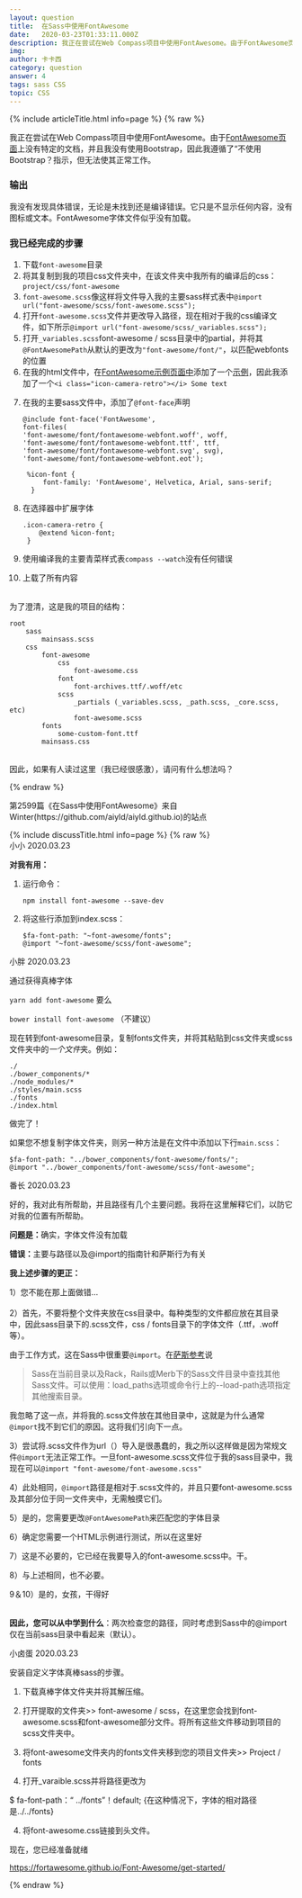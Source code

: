 ```yaml
---
layout: question
title:  在Sass中使用FontAwesome
date:   2020-03-23T01:33:11.000Z
description: 我正在尝试在Web Compass项目中使用FontAwesome。由于FontAwesome页面上没有特定的文档，并且我没有使用Bootstrap，因此...
img: 
author: 卡卡西
category: question
answer: 4
tags: sass CSS
topic: CSS
---
```

<div class="article-root">
  <div class="article">
    {% include articleTitle.html info=page %}
    {% raw %}
    <div class="article-content"><p><font style="vertical-align: inherit;"><font style="vertical-align: inherit;">我正在尝试在Web Compass项目中使用FontAwesome。</font><font style="vertical-align: inherit;">由于</font></font><a href="http://fortawesome.github.io/Font-Awesome/get-started/" rel="noreferrer"><font style="vertical-align: inherit;"><font style="vertical-align: inherit;">FontAwesome页面</font></font></a><font style="vertical-align: inherit;"><font style="vertical-align: inherit;">上没有特定的文档</font><font style="vertical-align: inherit;">，并且我没有使用Bootstrap，因此我遵循了“不使用Bootstrap？</font><font style="vertical-align: inherit;">指示，但无法使其正常工作。</font></font></p>

<h3><font style="vertical-align: inherit;"><font style="vertical-align: inherit;">输出</font></font></h3>

<p><font style="vertical-align: inherit;"><font style="vertical-align: inherit;">我没有发现具体错误，无论是未找到还是编译错误。</font><font style="vertical-align: inherit;">它只是不显示任何内容，没有图标或文本。</font><font style="vertical-align: inherit;">FontAwesome字体文件似乎没有加载。</font></font></p>

<h3><font style="vertical-align: inherit;"><font style="vertical-align: inherit;">我已经完成的步骤</font></font></h3>

<ol>
<li><font style="vertical-align: inherit;"><font style="vertical-align: inherit;">下载</font></font><code>font-awesome</code><font style="vertical-align: inherit;"><font style="vertical-align: inherit;">目录</font></font></li>
<li><font style="vertical-align: inherit;"><font style="vertical-align: inherit;">将其复制到我的项目css文件夹中，在该文件夹中我所有的编译后的css： </font></font><code>project/css/font-awesome</code></li>
<li><font style="vertical-align: inherit;"></font><code>font-awesome.scss</code><font style="vertical-align: inherit;"><font style="vertical-align: inherit;">像这样</font><font style="vertical-align: inherit;">将</font><font style="vertical-align: inherit;">文件</font><font style="vertical-align: inherit;">导入</font><font style="vertical-align: inherit;">我的主要sass样式表中</font></font><code>@import url("font-awesome/scss/font-awesome.scss");</code></li>
<li><font style="vertical-align: inherit;"><font style="vertical-align: inherit;">打开</font></font><code>font-awesome.scss</code><font style="vertical-align: inherit;"><font style="vertical-align: inherit;">文件并更改导入路径，现在相对于我的css编译文件，如下所示</font></font><code>@import url("font-awesome/scss/_variables.scss");</code></li>
<li><font style="vertical-align: inherit;"><font style="vertical-align: inherit;">打开</font></font><code>_variables.scss</code><font style="vertical-align: inherit;"><font style="vertical-align: inherit;">font-awesome / scss目录中的partial，并将其</font></font><code>@FontAwesomePath</code><font style="vertical-align: inherit;"><font style="vertical-align: inherit;">从默认的</font><font style="vertical-align: inherit;">更改</font><font style="vertical-align: inherit;">为</font></font><code>"font-awesome/font/"</code><font style="vertical-align: inherit;"><font style="vertical-align: inherit;">，以匹配webfonts的位置</font></font></li>
<li><font style="vertical-align: inherit;"><font style="vertical-align: inherit;">在我的html文件中，在</font></font><a href="http://fortawesome.github.io/Font-Awesome/examples/#inline-icons" rel="noreferrer"><font style="vertical-align: inherit;"><font style="vertical-align: inherit;">FontAwesome示例页面中</font></font></a><font style="vertical-align: inherit;"><font style="vertical-align: inherit;">添加了一个</font><a href="http://fortawesome.github.io/Font-Awesome/examples/#inline-icons" rel="noreferrer"><font style="vertical-align: inherit;">示例</font></a><font style="vertical-align: inherit;">，因此我添加了一个</font></font><code>&lt;i class="icon-camera-retro"&gt;&lt;/i&gt; Some text</code></li>
<li><p><font style="vertical-align: inherit;"><font style="vertical-align: inherit;">在我的主要sass文件中，添加了</font></font><code>@font-face</code><font style="vertical-align: inherit;"><font style="vertical-align: inherit;">声明</font></font></p>

<pre><code>@include font-face('FontAwesome',<font></font>
font-files(<font></font>
'font-awesome/font/fontawesome-webfont.woff', woff,<font></font>
'font-awesome/font/fontawesome-webfont.ttf', ttf,<font></font>
'font-awesome/font/fontawesome-webfont.svg', svg),<font></font>
'font-awesome/font/fontawesome-webfont.eot');<font></font>
<font></font>
 %icon-font {<font></font>
     font-family: 'FontAwesome', Helvetica, Arial, sans-serif;<font></font>
  }<font></font>
</code></pre></li>
<li><p><font style="vertical-align: inherit;"><font style="vertical-align: inherit;">在选择器中扩展字体 </font></font></p>

<pre><code>.icon-camera-retro {<font></font>
    @extend %icon-font;<font></font>
 }<font></font>
</code></pre></li>
<li><p><font style="vertical-align: inherit;"><font style="vertical-align: inherit;">使用编译我的主要青菜样式表</font></font><code>compass --watch</code><font style="vertical-align: inherit;"><font style="vertical-align: inherit;">没有任何错误</font></font></p></li>
<li><font style="vertical-align: inherit;"><font style="vertical-align: inherit;">上载了所有内容</font></font></li>
</ol>

<p><br><font style="vertical-align: inherit;"><font style="vertical-align: inherit;">
为了澄清，这是我的项目的结构：</font></font></p>

<pre><code>root<font></font>
    sass<font></font>
        mainsass.scss<font></font>
    css<font></font>
        font-awesome<font></font>
            css<font></font>
                font-awesome.css<font></font>
            font<font></font>
                font-archives.ttf/.woff/etc<font></font>
            scss<font></font>
                _partials (_variables.scss, _path.scss, _core.scss, etc)<font></font>
                font-awesome.scss<font></font>
        fonts<font></font>
            some-custom-font.ttf<font></font>
        mainsass.css<font></font>
</code></pre>

<p><br><font style="vertical-align: inherit;"><font style="vertical-align: inherit;">
因此，如果有人读过这里（我已经很感激），请问有什么想法吗？</font></font></p></div>
    {% endraw %}
  </div>
  <p class="winter_mark">第2599篇《在Sass中使用FontAwesome》来自Winter(https://github.com/aiyld/aiyld.github.io)的站点</p>
  <div class="discuss-wrapper">
    {% include discussTitle.html info=page %}
    {% raw %}
    <div class="discuss-item">
        <div class="discuss-parent">
          <div class="discuss-meta">
            <span class="discuss-user">小小</span>
            <span class="discuss-time">2020.03.23</span>
          </div>
          <div class="discuss-comment"><p><strong><font style="vertical-align: inherit;"><font style="vertical-align: inherit;">对我有用：</font></font></strong></p>

<ol>
<li><p><font style="vertical-align: inherit;"><font style="vertical-align: inherit;">运行命令：</font></font></p>

<pre><code>npm install font-awesome --save-dev
</code></pre></li>
<li><p><font style="vertical-align: inherit;"><font style="vertical-align: inherit;">将这些行添加到index.scss：</font></font></p>

<pre><code>$fa-font-path: "~font-awesome/fonts";<font></font>
@import "~font-awesome/scss/font-awesome";<font></font>
</code></pre></li>
</ol></div>
        </div></div><div class="discuss-item">
        <div class="discuss-parent">
          <div class="discuss-meta">
            <span class="discuss-user">小胖</span>
            <span class="discuss-time">2020.03.23</span>
          </div>
          <div class="discuss-comment"><p><font style="vertical-align: inherit;"><font style="vertical-align: inherit;">通过获得真棒字体</font></font></p>

<p><code>yarn add font-awesome</code><font style="vertical-align: inherit;"><font style="vertical-align: inherit;">
要么</font></font></p>

<p><code>bower install font-awesome</code><font style="vertical-align: inherit;"><font style="vertical-align: inherit;"> （不建议）</font></font></p>

<p><font style="vertical-align: inherit;"><font style="vertical-align: inherit;">现在转到font-awesome目录，复制fonts文件夹，并将其粘贴</font><font style="vertical-align: inherit;">到css文件夹或scss文件夹中的</font></font><em><font style="vertical-align: inherit;"><font style="vertical-align: inherit;">一个文件</font></font></em><font style="vertical-align: inherit;"><font style="vertical-align: inherit;">夹。</font><font style="vertical-align: inherit;">例如：</font></font></p>

<p><code>./
./bower_components/*
./node_modules/*
./styles/main.scss
./fonts
./index.html
</code></p>

<p><font style="vertical-align: inherit;"><font style="vertical-align: inherit;">做完了！ </font></font></p>

<p><font style="vertical-align: inherit;"><font style="vertical-align: inherit;">如果您不想复制字体文件夹，则另一种方法是在文件中添加以下行</font></font><code>main.scss</code><font style="vertical-align: inherit;"><font style="vertical-align: inherit;">：</font></font></p>

<p><code>$fa-font-path: "../bower_components/font-awesome/fonts/";
@import "../bower_components/font-awesome/scss/font-awesome";</code></p></div>
        </div></div><div class="discuss-item">
        <div class="discuss-parent">
          <div class="discuss-meta">
            <span class="discuss-user">番长</span>
            <span class="discuss-time">2020.03.23</span>
          </div>
          <div class="discuss-comment"><p><font style="vertical-align: inherit;"><font style="vertical-align: inherit;">好的，我对此有所帮助，并且路径有几个主要问题。</font><font style="vertical-align: inherit;">我将在这里解释它们，以防它对我的位置有所帮助。</font></font></p>

<p><strong><font style="vertical-align: inherit;"><font style="vertical-align: inherit;">问题是：</font></font></strong><font style="vertical-align: inherit;"><font style="vertical-align: inherit;">确实，字体文件没有加载</font></font></p>

<p><strong><font style="vertical-align: inherit;"><font style="vertical-align: inherit;">错误：</font></font></strong><font style="vertical-align: inherit;"><font style="vertical-align: inherit;">主要与路径以及@import的指南针和萨斯行为有关</font></font></p>

<p><strong><font style="vertical-align: inherit;"><font style="vertical-align: inherit;">我上述步骤的更正：</font></font></strong></p>

<p><font style="vertical-align: inherit;"><font style="vertical-align: inherit;">1）您不能在那上面做错... </font></font><br><br><font style="vertical-align: inherit;"><font style="vertical-align: inherit;">
2）首先，不要将整个文件夹放在css目录中。</font><font style="vertical-align: inherit;">每种类型的文件都应放在其目录中，因此sass目录下的.scss文件，css / fonts目录下的字体文件（.ttf，.woff等）。</font></font></p>

<p><font style="vertical-align: inherit;"><font style="vertical-align: inherit;">由于工作方式，这在Sass中很重要</font></font><code>@import</code><font style="vertical-align: inherit;"><font style="vertical-align: inherit;">。</font><font style="vertical-align: inherit;">在</font></font><a href="http://sass-lang.com/docs/yardoc/file.SASS_REFERENCE.html#import"><font style="vertical-align: inherit;"><font style="vertical-align: inherit;">萨斯参考</font></font></a><font style="vertical-align: inherit;"><font style="vertical-align: inherit;">说</font></font></p>

<blockquote>
  <p><font style="vertical-align: inherit;"><font style="vertical-align: inherit;">Sass在当前目录以及Rack，Rails或Merb下的Sass文件目录中查找其他Sass文件。</font><font style="vertical-align: inherit;">可以使用：load_paths选项或命令行上的--load-path选项指定其他搜索目录。</font></font></p>
</blockquote>

<p><font style="vertical-align: inherit;"><font style="vertical-align: inherit;">我忽略了这一点，并将我的.scss文件放在其他目录中，这就是为什么通常</font></font><code>@import</code><font style="vertical-align: inherit;"><font style="vertical-align: inherit;">找不到它们</font><font style="vertical-align: inherit;">的原因</font><font style="vertical-align: inherit;">。</font><font style="vertical-align: inherit;">这将我们引向下一点。</font></font></p>

<p><font style="vertical-align: inherit;"><font style="vertical-align: inherit;">3）尝试将.scss文件作为url（）导入是很愚蠢的，我之所以这样做是因为常规文件</font></font><code>@import</code><font style="vertical-align: inherit;"><font style="vertical-align: inherit;">无法正常工作。</font><font style="vertical-align: inherit;">一旦font-awesome.scss文件位于我的sass目录中，我现在可以</font></font><code>@import "font-awesome/font-awesome.scss"</code> <br></p>

<p><font style="vertical-align: inherit;"><font style="vertical-align: inherit;">4）此处相同，</font></font><code>@import</code><font style="vertical-align: inherit;"><font style="vertical-align: inherit;">路径是相对于.scss文件的，并且只要font-awesome.scss及其部分位于同一文件夹中，无需触摸它们。</font></font></p>

<p><font style="vertical-align: inherit;"><font style="vertical-align: inherit;">5）是的，您需要更改</font></font><code>@FontAwesomePath</code><font style="vertical-align: inherit;"><font style="vertical-align: inherit;">来匹配您的字体目录</font></font></p>

<p><font style="vertical-align: inherit;"><font style="vertical-align: inherit;">6）确定您需要一个HTML示例进行测试，所以在这里好</font></font></p>

<p><font style="vertical-align: inherit;"><font style="vertical-align: inherit;">7）这是不必要的，它已经在我要导入的font-awesome.scss中。</font><font style="vertical-align: inherit;">干。</font></font></p>

<p><font style="vertical-align: inherit;"><font style="vertical-align: inherit;">8）与上述相同，也不必要。</font></font></p>

<p><font style="vertical-align: inherit;"><font style="vertical-align: inherit;">9＆10）是的，女孩，干得好</font></font></p>

<p><br>
<strong><font style="vertical-align: inherit;"><font style="vertical-align: inherit;">因此，您可以从中学到什么</font></font></strong><font style="vertical-align: inherit;"><font style="vertical-align: inherit;">：两次检查您的路径，同时考虑到Sass中的@import仅在当前sass目录中看起来（默认）。</font></font></p></div>
        </div></div><div class="discuss-item">
        <div class="discuss-parent">
          <div class="discuss-meta">
            <span class="discuss-user">小卤蛋</span>
            <span class="discuss-time">2020.03.23</span>
          </div>
          <div class="discuss-comment"><p><font style="vertical-align: inherit;"><font style="vertical-align: inherit;">安装自定义字体真棒sass的步骤。</font></font></p>

<ol>
<li><p><font style="vertical-align: inherit;"><font style="vertical-align: inherit;">下载真棒字体文件夹并将其解压缩。</font></font></p></li>
<li><p><font style="vertical-align: inherit;"><font style="vertical-align: inherit;">打开提取的文件夹&gt;&gt; font-awesome / scss，在这里您会找到font-awesome.scss和font-awesome部分文件。</font><font style="vertical-align: inherit;">将所有这些文件移动到项目的scss文件夹中。</font></font></p></li>
<li><p><font style="vertical-align: inherit;"><font style="vertical-align: inherit;">将font-awesome文件夹内的fonts文件夹移到您的项目文件夹&gt;&gt; Project / fonts</font></font></p></li>
<li><p><font style="vertical-align: inherit;"><font style="vertical-align: inherit;">打开_varaible.scss并将路径更改为</font></font></p></li>
</ol>

<p><font style="vertical-align: inherit;"><font style="vertical-align: inherit;">$ fa-font-path：“ ../fonts”！default; </font><font style="vertical-align: inherit;">{在这种情况下，字体的相对路径是../../fonts}</font></font></p>

<ol start="4">
<li><font style="vertical-align: inherit;"><font style="vertical-align: inherit;">将font-awesome.css链接到头文件。</font></font></li>
</ol>

<p><font style="vertical-align: inherit;"><font style="vertical-align: inherit;">现在，您已经准备就绪</font></font></p>

<p><a href="https://fortawesome.github.io/Font-Awesome/get-started/" rel="nofollow"><font style="vertical-align: inherit;"><font style="vertical-align: inherit;">https://fortawesome.github.io/Font-Awesome/get-started/</font></font></a></p></div>
        </div></div>
    {% endraw %}
  </div>
<div>
